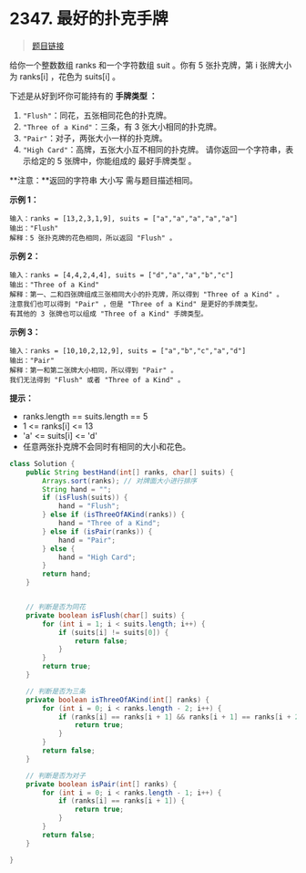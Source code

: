 <!-- customize-tags:数组 -->

# 2347. 最好的扑克手牌

> [题目链接](https://leetcode.cn/problems/best-poker-hand/)

给你一个整数数组 ranks 和一个字符数组 suit 。你有 5 张扑克牌，第 i 张牌大小为 ranks[i] ，花色为 suits[i] 。

下述是从好到坏你可能持有的 **手牌类型 ：**

1. `"Flush"`：同花，五张相同花色的扑克牌。
2. `"Three of a Kind"`：三条，有 3 张大小相同的扑克牌。
3. `"Pair"`：对子，两张大小一样的扑克牌。
4. `"High Card"`：高牌，五张大小互不相同的扑克牌。
   请你返回一个字符串，表示给定的 5 张牌中，你能组成的 最好手牌类型 。

**注意：**返回的字符串 大小写 需与题目描述相同。

**示例 1：**

```text
输入：ranks = [13,2,3,1,9], suits = ["a","a","a","a","a"]
输出："Flush"
解释：5 张扑克牌的花色相同，所以返回 "Flush" 。
```

**示例 2：**

```text
输入：ranks = [4,4,2,4,4], suits = ["d","a","a","b","c"]
输出："Three of a Kind"
解释：第一、二和四张牌组成三张相同大小的扑克牌，所以得到 "Three of a Kind" 。
注意我们也可以得到 "Pair" ，但是 "Three of a Kind" 是更好的手牌类型。
有其他的 3 张牌也可以组成 "Three of a Kind" 手牌类型。
```

**示例 3：**

```text
输入：ranks = [10,10,2,12,9], suits = ["a","b","c","a","d"]
输出："Pair"
解释：第一和第二张牌大小相同，所以得到 "Pair" 。
我们无法得到 "Flush" 或者 "Three of a Kind" 。
```

**提示：**

- ranks.length == suits.length == 5
- 1 <= ranks[i] <= 13
- 'a' <= suits[i] <= 'd'
- 任意两张扑克牌不会同时有相同的大小和花色。

```java
class Solution {
    public String bestHand(int[] ranks, char[] suits) {
        Arrays.sort(ranks); // 对牌面大小进行排序
        String hand = "";
        if (isFlush(suits)) {
            hand = "Flush";
        } else if (isThreeOfAKind(ranks)) {
            hand = "Three of a Kind";
        } else if (isPair(ranks)) {
            hand = "Pair";
        } else {
            hand = "High Card";
        }
        return hand;
    }


    // 判断是否为同花
    private boolean isFlush(char[] suits) {
        for (int i = 1; i < suits.length; i++) {
            if (suits[i] != suits[0]) {
                return false;
            }
        }
        return true;
    }

    // 判断是否为三条
    private boolean isThreeOfAKind(int[] ranks) {
        for (int i = 0; i < ranks.length - 2; i++) {
            if (ranks[i] == ranks[i + 1] && ranks[i + 1] == ranks[i + 2]) {
                return true;
            }
        }
        return false;
    }

    // 判断是否为对子
    private boolean isPair(int[] ranks) {
        for (int i = 0; i < ranks.length - 1; i++) {
            if (ranks[i] == ranks[i + 1]) {
                return true;
            }
        }
        return false;
    }

}
```
